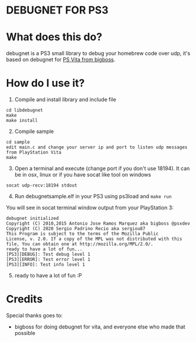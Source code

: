 DEBUGNET FOR PS3
=================
 
 What does this do?
===================
 
  debugnet is a PS3 small library to debug your homebrew code over udp, it's based on debugnet for [PS Vita from bigboss](https://github.com/psxdev/debugnet).
  
  How do I use it?
==================

 1) Compile and install library and include file

  
  ```
  cd libdebugnet
  make
  make install
  ```
  
 2) Compile sample
  
  
  ```
  cd sample
  edit main.c and change your server ip and port to listen udp messages from PlayStation Vita
  make
  ```

 3) Open a terminal and execute (change port if you don't use 18194). It can be in osx, linux or if you have socat like tool on windows
   
  ```
  socat udp-recv:18194 stdout 
  ```
  
 4) Run debugnetsample.elf in your PS3 using ps3load and `make run`
 
 You will see in socat terminal window output from your PlayStation 3:
 
 ```
 debugnet initialized
 Copyright (C) 2010,2015 Antonio Jose Ramos Marquez aka bigboss @psxdev
 Copyright (C) 2020 Sergio Padrino Recio aka sergiou87
 This Program is subject to the terms of the Mozilla Public
 License, v. 2.0. If a copy of the MPL was not distributed with this
 file, You can obtain one at http://mozilla.org/MPL/2.0/.
 ready to have a lot of fun...
 [PS3][DEBUG]: Test debug level 1
 [PS3][ERROR]: Test error level 1
 [PS3][INFO]: Test info level 1
 ```
 
 5) ready to have a lot of fun :P


  Credits
===========================
  
  Special thanks goes to:
  
  - bigboss for doing debugnet for vita, and everyone else who made that possible
  
